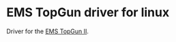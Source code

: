 # EMS TopGun driver for linux
Driver for the [EMS TopGun II](http://www.hkems.com/product/xbox/EMSTopGun2.htm).

